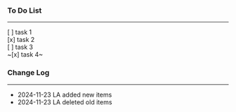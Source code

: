 ### To Do List

---

[ ] task 1  
[x] task 2  
[ ] task 3  
~[x] task 4~

### Change Log

---

- 2024-11-23 LA added new items
- 2024-11-23 LA deleted old items
